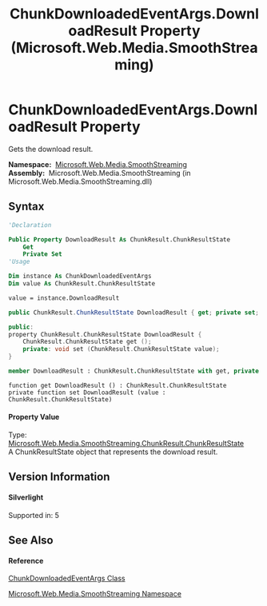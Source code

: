 ﻿---
title: ChunkDownloadedEventArgs.DownloadResult Property  (Microsoft.Web.Media.SmoothStreaming)
TOCTitle: DownloadResult Property
ms:assetid: P:Microsoft.Web.Media.SmoothStreaming.ChunkDownloadedEventArgs.DownloadResult
ms:mtpsurl: https://msdn.microsoft.com/en-us/library/microsoft.web.media.smoothstreaming.chunkdownloadedeventargs.downloadresult(v=VS.95)
ms:contentKeyID: 46307753
ms.date: 05/31/2012
mtps_version: v=VS.95
f1_keywords:
- Microsoft.Web.Media.SmoothStreaming.ChunkDownloadedEventArgs.DownloadResult
- Microsoft.Web.Media.SmoothStreaming.ChunkDownloadedEventArgs.set_DownloadResult
- Microsoft.Web.Media.SmoothStreaming.ChunkDownloadedEventArgs.get_DownloadResult
dev_langs:
- CSharp
- JScript
- VB
- FSharp
- c++
api_location:
- Microsoft.Web.Media.SmoothStreaming.dll
api_name:
- Microsoft.Web.Media.SmoothStreaming.ChunkDownloadedEventArgs.DownloadResult
- Microsoft.Web.Media.SmoothStreaming.ChunkDownloadedEventArgs.get_DownloadResult
- Microsoft.Web.Media.SmoothStreaming.ChunkDownloadedEventArgs.set_DownloadResult
api_type:
- Managed
topic_type:
- apiref
- kbSyntax
product_family_name: VS
ROBOTS: INDEX,FOLLOW
---

# ChunkDownloadedEventArgs.DownloadResult Property

Gets the download result.

**Namespace:**  [Microsoft.Web.Media.SmoothStreaming](microsoft-web-media-smoothstreaming-namespace_1.md)  
**Assembly:**  Microsoft.Web.Media.SmoothStreaming (in Microsoft.Web.Media.SmoothStreaming.dll)

## Syntax

``` vb
'Declaration

Public Property DownloadResult As ChunkResult.ChunkResultState
    Get
    Private Set
'Usage

Dim instance As ChunkDownloadedEventArgs
Dim value As ChunkResult.ChunkResultState

value = instance.DownloadResult
```

``` csharp
public ChunkResult.ChunkResultState DownloadResult { get; private set; }
```

``` c++
public:
property ChunkResult.ChunkResultState DownloadResult {
    ChunkResult.ChunkResultState get ();
    private: void set (ChunkResult.ChunkResultState value);
}
```

``` fsharp
member DownloadResult : ChunkResult.ChunkResultState with get, private set
```

``` jscript
function get DownloadResult () : ChunkResult.ChunkResultState
private function set DownloadResult (value : ChunkResult.ChunkResultState)
```

#### Property Value

Type: [Microsoft.Web.Media.SmoothStreaming.ChunkResult.ChunkResultState](chunkresult-chunkresultstate-enumeration-microsoft-web-media-smoothstreaming_1.md)  
A ChunkResultState object that represents the download result.

## Version Information

#### Silverlight

Supported in: 5  

## See Also

#### Reference

[ChunkDownloadedEventArgs Class](chunkdownloadedeventargs-class-microsoft-web-media-smoothstreaming.md)

[Microsoft.Web.Media.SmoothStreaming Namespace](microsoft-web-media-smoothstreaming-namespace_1.md)


